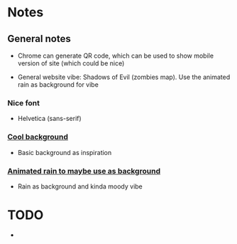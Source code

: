 
# Notes

## General notes

- Chrome can generate QR code, which can be used to show mobile version of site (which could be nice)

- General website vibe: Shadows of Evil (zombies map). Use the animated rain as background for vibe


### Nice font

- Helvetica (sans-serif)

### [Cool background](https://codepen.io/jonobr1/pen/Gdmobd)

- Basic background as inspiration

### [Animated rain to maybe use as background](https://codepen.io/jonobr1/pen/eedpwP)

- Rain as background and kinda moody vibe

# TODO
-  